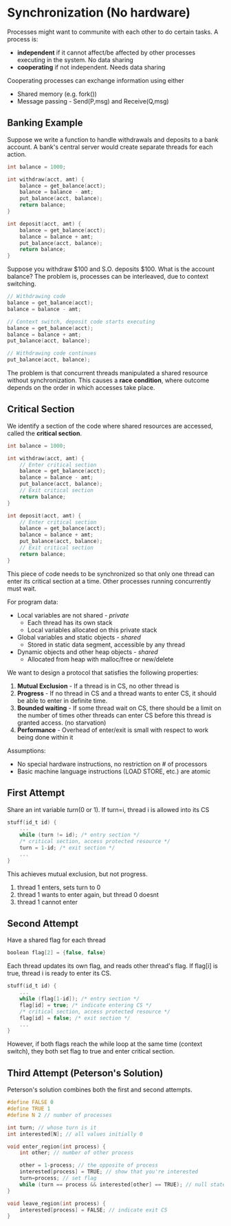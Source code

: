 # Synchronization (No hardware)
Processes might want to communite with each other to do certain tasks. A
process is:
* **independent** if it cannot affect/be affected by other processes executing
  in the system. No data sharing
* **cooperating** if not independent. Needs data sharing

Cooperating processes can exchange information using either
* Shared memory (e.g. fork())
* Message passing - Send(P,msg) and Receive(Q,msg)

## Banking Example
Suppose we write a function to handle withdrawals and deposits to a bank account.
A bank's central server would create separate threads for each action.

```c
int balance = 1000;

int withdraw(acct, amt) {
	balance = get_balance(acct);
	balance = balance - amt;
	put_balance(acct, balance);
	return balance;
}

int deposit(acct, amt) {
	balance = get_balance(acct);
	balance = balance + amt;
	put_balance(acct, balance);
	return balance;
}
```

Suppose you withdraw $100 and S.O. deposits $100. What is the account balance?
The problem is, processes can be interleaved, due to context switching.

```c
// Withdrawing code
balance = get_balance(acct);
balance = balance - amt;

// Context switch, deposit code starts executing
balance = get_balance(acct);
balance = balance + amt;
put_balance(acct, balance);

// Withdrawing code continues
put_balance(acct, balance);
```

The problem is that concurrent threads manipulated a shared resource without
synchronization. This causes a **race condition**, where outcome depends on the
order in which accesses take place.

## Critical Section
We identify a section of the code where shared resources are accessed, called the
**critical section**.

```c
int balance = 1000;

int withdraw(acct, amt) {
	// Enter critical section
	balance = get_balance(acct);
	balance = balance - amt;
	put_balance(acct, balance);
	// Exit critical section
	return balance;
}

int deposit(acct, amt) {
	// Enter critical section
	balance = get_balance(acct);
	balance = balance + amt;
	put_balance(acct, balance);
	// Exit critical section
	return balance;
}
```
This piece of code needs to be synchronized so that only one thread can enter its
critical section at a time. Other processes running concurrently must wait.

For program data:
* Local variables are not shared - *private*
	* Each thread has its own stack
	* Local variables allocated on this private stack
* Global variables and static objects - *shared*
	* Stored in static data segment, accessible by any thread
* Dynamic objects and other heap objects - *shared*
	* Allocated from heap with malloc/free or new/delete

We want to design a protocol that satisfies the following properties:
1. **Mutual Exclusion** - If a thread is in CS, no other thread is
2. **Progress** - If no thread in CS and a thread wants to enter CS, it should be
   able to enter in definite time.
3. **Bounded waiting** - If some thread wait on CS, there should be a limit on
   the number of times other threads can enter CS before this thread is granted
   access. (no starvation)
4. **Performance** - Overhead of enter/exit is small with respect to work being
   done within it

Assumptions:
* No special hardware instructions, no restriction on # of processors
* Basic machine language instructions (LOAD STORE, etc.) are atomic

## First Attempt
Share an int variable *turn*(0 or 1). If turn=i, thread i is allowed into its CS
```c
stuff(id_t id) {
	...
	while (turn != id); /* entry section */
	/* critical section, access protected resource */
	turn = 1-id; /* exit section */
	...
}
```
This achieves mutual exclusion, but not progress.
1. thread 1 enters, sets turn to 0
2. thread 1 wants to enter again, but thread 0 doesnt
3. thread 1 cannot enter

## Second Attempt
Have a shared flag for each thread
```c
boolean flag[2] = {false, false}
```
Each thread updates its own flag, and reads other thread's flag. If flag[i] is
true, thread i is ready to enter its CS.
```c
stuff(id_t id) {
	...
	while (flag[1-id]); /* entry section */
	flag[id] = true; /* indicate entering CS */
	/* critical section, access protected resource */
	flag[id] = false; /* exit section */
	...
}
```
However, if both flags reach the while loop at the same time (context switch),
they both set flag to true and enter critical section.

## Third Attempt (Peterson's Solution)
Peterson's solution combines both the first and second attempts.
```c
#define FALSE 0
#define TRUE 1
#define N 2 // number of processes

int turn; // whose turn is it
int interested[N]; // all values initially 0

void enter_region(int process) {
	int other; // number of other process

	other = 1-process; // the opposite of process
	interested[process] = TRUE; // show that you're interested
	turn=process; // set flag
	while (turn == process && interested[other] == TRUE); // null statement
}

void leave_region(int process) {
	interested[process] = FALSE; // indicate exit CS
} 
```
